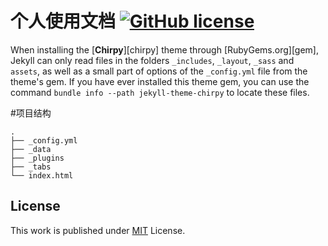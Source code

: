 # 个人使用文档 [![GitHub license](https://img.shields.io/github/license/cotes2020/chirpy-starter.svg?color=blue)][mit]

When installing the [**Chirpy**][chirpy] theme through [RubyGems.org][gem], Jekyll can only read files in the folders `_includes`, `_layout`, `_sass` and `assets`, as well as a small part of options of the `_config.yml` file from the theme's gem. If you have ever installed this theme gem, you can use the command `bundle info --path jekyll-theme-chirpy` to locate these files.

#项目结构
```shell
.
├── _config.yml
├── _data
├── _plugins
├── _tabs
└── index.html
```

## License
This work is published under [MIT][mit] License.

[mit]: https://github.com/cotes2020/chirpy-starter/blob/master/LICENSE
